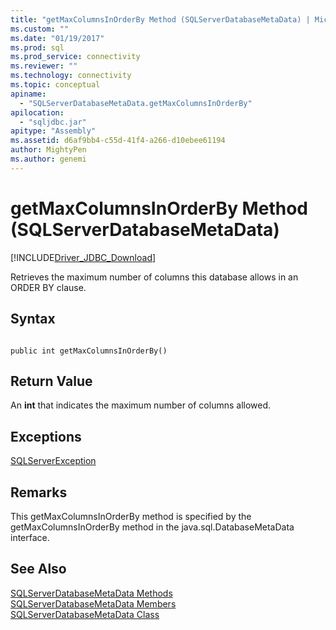 ```yaml
---
title: "getMaxColumnsInOrderBy Method (SQLServerDatabaseMetaData) | Microsoft Docs"
ms.custom: ""
ms.date: "01/19/2017"
ms.prod: sql
ms.prod_service: connectivity
ms.reviewer: ""
ms.technology: connectivity
ms.topic: conceptual
apiname: 
  - "SQLServerDatabaseMetaData.getMaxColumnsInOrderBy"
apilocation: 
  - "sqljdbc.jar"
apitype: "Assembly"
ms.assetid: d6af9bb4-c55d-41f4-a266-d10ebee61194
author: MightyPen
ms.author: genemi
---
```

# getMaxColumnsInOrderBy Method (SQLServerDatabaseMetaData)
[!INCLUDE[Driver_JDBC_Download](../../../includes/driver_jdbc_download.md)]

  Retrieves the maximum number of columns this database allows in an ORDER BY clause.  
  
## Syntax  
  
```  
  
public int getMaxColumnsInOrderBy()  
```  
  
## Return Value  
 An **int** that indicates the maximum number of columns allowed.  
  
## Exceptions  
 [SQLServerException](../../../connect/jdbc/reference/sqlserverexception-class.md)  
  
## Remarks  
 This getMaxColumnsInOrderBy method is specified by the getMaxColumnsInOrderBy method in the java.sql.DatabaseMetaData interface.  
  
## See Also  
 [SQLServerDatabaseMetaData Methods](../../../connect/jdbc/reference/sqlserverdatabasemetadata-methods.md)   
 [SQLServerDatabaseMetaData Members](../../../connect/jdbc/reference/sqlserverdatabasemetadata-members.md)   
 [SQLServerDatabaseMetaData Class](../../../connect/jdbc/reference/sqlserverdatabasemetadata-class.md)  
  
  
